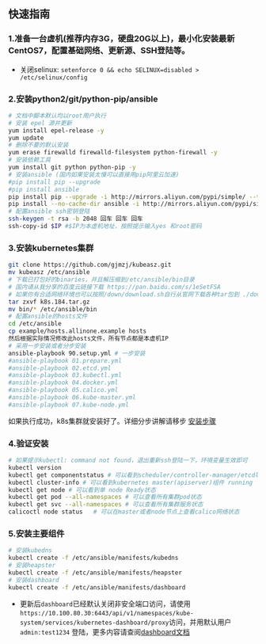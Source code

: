 ## 快速指南

### 1.准备一台虚机(推荐内存3G，硬盘20G以上)，最小化安装最新 CentOS7，配置基础网络、更新源、SSH登陆等。

+ 关闭selinux: `setenforce 0 && echo SELINUX=disabled > /etc/selinux/config` 

### 2.安装python2/git/python-pip/ansible
``` bash
# 文档中脚本默认均以root用户执行
# 安装 epel 源并更新
yum install epel-release -y
yum update
# 删除不要的默认安装
yum erase firewalld firewalld-filesystem python-firewall -y
# 安装依赖工具
yum install git python python-pip -y
# 安装ansible (国内如果安装太慢可以直接用pip阿里云加速)
#pip install pip --upgrade
#pip install ansible
pip install pip --upgrade -i http://mirrors.aliyun.com/pypi/simple/ --trusted-host mirrors.aliyun.com
pip install --no-cache-dir ansible -i http://mirrors.aliyun.com/pypi/simple/ --trusted-host mirrors.aliyun.com
# 配置ansible ssh密钥登陆
ssh-keygen -t rsa -b 2048 回车 回车 回车
ssh-copy-id $IP #$IP为本虚机地址，按照提示输入yes 和root密码
```
### 3.安装kubernetes集群
``` bash
git clone https://github.com/gjmzj/kubeasz.git
mv kubeasz /etc/ansible
# 下载已打包好的binaries，并且解压缩到/etc/ansible/bin目录
# 国内请从我分享的百度云链接下载 https://pan.baidu.com/s/1eSetFSA
# 如果你有合适网络环境也可以按照/down/download.sh自行从官网下载各种tar包到 ./down目录，并执行download.sh
tar zxvf k8s.184.tar.gz
mv bin/* /etc/ansible/bin
# 配置ansible的hosts文件
cd /etc/ansible
cp example/hosts.allinone.example hosts
然后根据实际情况修改此hosts文件，所有节点都是本虚机IP
# 采用一步安装或者分步安装
ansible-playbook 90.setup.yml # 一步安装
#ansible-playbook 01.prepare.yml
#ansible-playbook 02.etcd.yml
#ansible-playbook 03.kubectl.yml
#ansible-playbook 04.docker.yml
#ansible-playbook 05.calico.yml
#ansible-playbook 06.kube-master.yml
#ansible-playbook 07.kube-node.yml
```
如果执行成功，k8s集群就安装好了。详细分步讲解请移步 [安装步骤](https://github.com/gjmzj/kubeasz/tree/master/docs)

### 4.验证安装
``` bash
# 如果提示kubectl: command not found，退出重新ssh登陆一下，环境变量生效即可
kubectl version
kubectl get componentstatus # 可以看到scheduler/controller-manager/etcd等组件 Healthy
kubectl cluster-info # 可以看到kubernetes master(apiserver)组件 running
kubectl get node # 可以看到单 node Ready状态
kubectl get pod --all-namespaces # 可以查看所有集群pod状态
kubectl get svc --all-namespaces # 可以查看所有集群服务状态
calicoctl node status	# 可以在master或者node节点上查看calico网络状态 
```
### 5.安装主要组件
``` bash
# 安装kubedns
kubectl create -f /etc/ansible/manifests/kubedns
# 安装heapster
kubectl create -f /etc/ansible/manifests/heapster
# 安装dashboard
kubectl create -f /etc/ansible/manifests/dashboard
```
+ 更新后`dashboard`已经默认关闭非安全端口访问，请使用`https://10.100.80.30:6443/api/v1/namespaces/kube-system/services/kubernetes-dashboard/proxy`访问，并用默认用户 `admin:test1234` 登陆，更多内容请查阅[dashboard文档](guide/dashboard.md)
